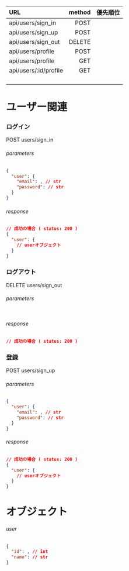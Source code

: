 |URL                  |method|優先順位|
|:--                  |--:   |:--|
|api/users/sign_in    |POST  ||
|api/users/sign_up    |POST  ||
|api/users/sign_out   |DELETE||
|api/users/profile    |POST  ||
|api/users/profile    |GET   ||
|api/users/:id/profile|GET   ||
||||
||||
||||
||||

# ユーザー関連
### ログイン
POST users/sign_in
###### parameters
```json
{
  "user": {
    "email": , // str
    "password": // str
  }
}
```
###### response
```json
// 成功の場合 ( status: 200 )
{
  "user": {
    // userオブジェクト
  }
}

```

### ログアウト
DELETE users/sign_out
###### parameters
```json
```
###### response
```json
// 成功の場合 ( status: 200 )
```


### 登録
POST users/sign_up
###### parameters
```json
{
  "user": {
    "email": , // str
    "password": // str
  }
}
```
###### response
```json
// 成功の場合 ( status: 200 )
{
  "user": {
    // userオブジェクト
  }
}

```



# オブジェクト
###### user
```json
{
  "id": , // int
  "name": // str
}

```

#
#
#